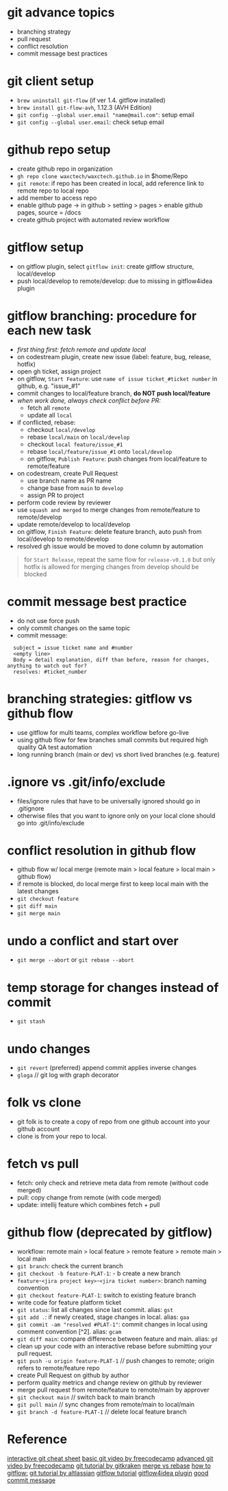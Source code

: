 # git advance topics
- branching strategy
- pull request
- conflict resolution 
- commit message best practices

# git client setup
- `brew uninstall git-flow` (if ver 1.4. gitflow installed)
- `brew install git-flow-avh`, 1.12.3 (AVH Edition)
- `git config --global user.email "name@mail.com"`: setup email
- `git config --global user.email`: check setup email

# github repo setup
- create github repo in organization
- `gh repo clone waxctech/waxctech.github.io` in $home/Repo
- `git remote`: if repo has been created in local, add reference link to remote repo to local repo
- add member to access repo
- enable github page -> in github > setting > pages > enable github pages, source = /docs
- create github project with automated review workflow

# gitflow setup
- on gitflow plugin, select `gitflow init`: create gitflow structure, local/develop
- push local/develop to remote/develop: due to missing in gitflow4idea plugin

# gitflow branching: procedure for each new task
- *first thing first: fetch remote and update local*
- on codestream plugin, create new issue (label: feature, bug, release, hotfix)
- open gh ticket, assign project
- on gitflow, `Start Feature`: use `name of issue ticket_#ticket number` in github, e.g. "issue_#1"
- commit changes to local/feature branch, **do NOT push local/feature**
- *when work done, always check conflict before PR:*
  - fetch all `remote`
  - update all `local`
- if conflicted, rebase:  
  - checkout `local/develop`
  - rebase `local/main` on `local/develop`
  - checkout `local feature/issue_#1`
  - rebase `local/feature/issue_#1` onto `local/develop`
  - on gitflow, `Publish Feature`: push changes from local/feature to remote/feature
- on codestream, create Pull Request
  - use branch name as PR name
  - change base from `main` to `develop`
  - assign PR to project
- perform code review by reviewer
- use `squash and merged` to merge changes from remote/feature to remote/develop
- update remote/develop to local/develop
- on gitflow, `Finish Feature`: delete feature branch, auto push from local/develop to remote/develop
- resolved gh issue would be moved to done column by automation
> for `Start Release`, repeat the same flow for `release-v0.1.0` but only hotfix is allowed for merging changes from develop should be blocked

# commit message best practice
- do not use force push
- only commit changes on the same topic
- commit message:
```
  subject = issue ticket name and #number
  <empty line> 
  Body = detail explanation, diff than before, reason for changes, anything to watch out for?
  resolves: #ticket_number
```

# branching strategies: gitflow vs github flow
- use gitflow for multi teams, complex workflow before go-live
- using github flow for few branches small commits but required high quality QA test automation
- long running branch (main or dev) vs short lived branches (e.g. feature)

# .ignore vs .git/info/exclude
- files/ignore rules that have to be universally ignored should go in .gitignore
- otherwise files that you want to ignore only on your local clone should go into .git/info/exclude

# conflict resolution in github flow
- github flow w/ local merge (remote main > local feature > local main > github flow)
- if remote is blocked, do local merge first to keep local main with the latest changes
- `git checkout feature`
- `git diff main`
- `git merge main`

# undo a conflict and start over
- `git merge --abort` or  `git rebase --abort`

# temp storage for changes instead of commit
- `git stash`

# undo changes
- `git revert` (preferred) append commit applies inverse changes
- `gloga` // git log with graph decorator

# folk vs clone
- git folk is to create a copy of repo from one github account into your github account
- clone is from your repo to local.

# fetch vs pull
- fetch: only check and retrieve meta data from remote (without code merged)
- pull: copy change from remote (with code merged)
- update: intellij feature which combines fetch + pull

# github flow (deprecated by gitflow)
- workflow: remote main > local feature > remote feature > remote main > local main 
- `git branch`: check the current branch
- `git checkout -b feature-PLAT-1`: - b create a new branch
- `feature`-`<jira project key>`-`<jira ticket number>`: branch naming convention
- `git checkout feature-PLAT-1`: switch to existing feature branch
- write code for feature platform ticket
- `git status`: list all changes since last commit. alias: `gst`
- `git add .`: if newly created, stage changes in local. alias: `gaa`
- `git commit -am "resolved #PLAT-1"`: commit changes in local using comment convention [^2]. alias: `gcam`
- `git diff main`: compare difference between feature and main. alias: `gd`
- clean up your code with an interactive rebase before submitting your pull request.
- `git push -u origin feature-PLAT-1` // push changes to remote; origin refers to remote/feature repo
- create Pull Request on github by author
- perform quality metrics and change review on github by reviewer
- merge pull request from remote/feature to remote/main by approver
- `git checkout main` // switch back to main branch
- `git pull main` // sync changes from remote/main to local/main
- `git branch -d feature-PLAT-1` // delete local feature branch

# Reference
[interactive git cheat sheet](https://ndpsoftware.com/git-cheatsheet.html#loc=workspace)
[basic git video by freecodecamp](https://www.youtube.com/watch?v=RGOj5yH7evk)
[advanced git video by freecodecamp](https://www.youtube.com/watch?v=Uszj_k0DGsg)
[git tutorial by gitkraken](https://www.gitkraken.com/learn/git)
[merge vs rebase](https://www.gitkraken.com/learn/git/problems/git-rebase-vs-merge)
[how to gitflow:](https://github.com/petervanderdoes/gitflow-avh)
[git tutorial by altlassian](https://www.atlassian.com/git/tutorials/atlassian-git-cheatsheet)
[gitflow tutorial](https://git.logikum.hu/flow/init)
[gitflow4idea plugin](https://plugins.jetbrains.com/plugin/18320-git-flow-integration-plus)
[good commit message](https://www.freecodecamp.org/news/writing-good-commit-messages-a-practical-guide/)
